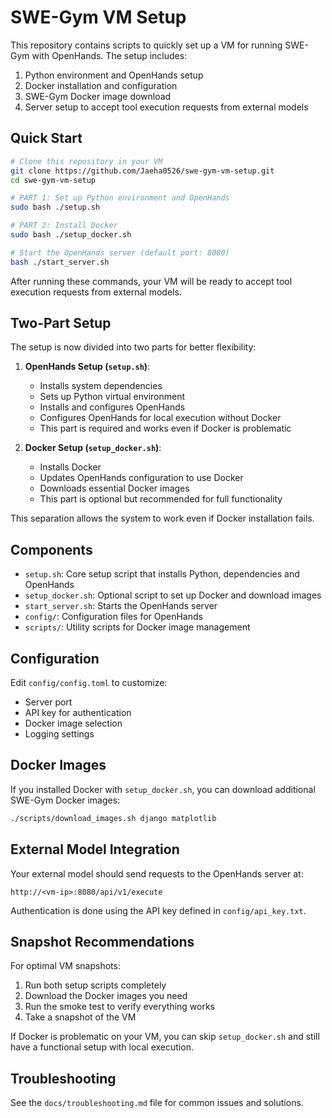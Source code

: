 # SWE-Gym VM Setup

This repository contains scripts to quickly set up a VM for running SWE-Gym with OpenHands. The setup includes:

1. Python environment and OpenHands setup 
2. Docker installation and configuration 
3. SWE-Gym Docker image download
4. Server setup to accept tool execution requests from external models

## Quick Start

```bash
# Clone this repository in your VM
git clone https://github.com/Jaeha0526/swe-gym-vm-setup.git
cd swe-gym-vm-setup

# PART 1: Set up Python environment and OpenHands 
sudo bash ./setup.sh

# PART 2: Install Docker
sudo bash ./setup_docker.sh

# Start the OpenHands server (default port: 8080)
bash ./start_server.sh
```

After running these commands, your VM will be ready to accept tool execution requests from external models.

## Two-Part Setup

The setup is now divided into two parts for better flexibility:

1. **OpenHands Setup (`setup.sh`)**: 
   - Installs system dependencies
   - Sets up Python virtual environment
   - Installs and configures OpenHands
   - Configures OpenHands for local execution without Docker
   - This part is required and works even if Docker is problematic

2. **Docker Setup (`setup_docker.sh`)**:
   - Installs Docker
   - Updates OpenHands configuration to use Docker
   - Downloads essential Docker images
   - This part is optional but recommended for full functionality

This separation allows the system to work even if Docker installation fails.

## Components

- `setup.sh`: Core setup script that installs Python, dependencies and OpenHands
- `setup_docker.sh`: Optional script to set up Docker and download images
- `start_server.sh`: Starts the OpenHands server
- `config/`: Configuration files for OpenHands
- `scripts/`: Utility scripts for Docker image management

## Configuration

Edit `config/config.toml` to customize:
- Server port
- API key for authentication
- Docker image selection
- Logging settings

## Docker Images

If you installed Docker with `setup_docker.sh`, you can download additional SWE-Gym Docker images:

```bash
./scripts/download_images.sh django matplotlib
```

## External Model Integration

Your external model should send requests to the OpenHands server at:

```
http://<vm-ip>:8080/api/v1/execute
```

Authentication is done using the API key defined in `config/api_key.txt`.

## Snapshot Recommendations

For optimal VM snapshots:
1. Run both setup scripts completely
2. Download the Docker images you need
3. Run the smoke test to verify everything works
4. Take a snapshot of the VM

If Docker is problematic on your VM, you can skip `setup_docker.sh` and still have a functional setup with local execution.

## Troubleshooting

See the `docs/troubleshooting.md` file for common issues and solutions.
